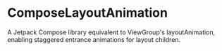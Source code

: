 # ComposeLayoutAnimation
 A Jetpack Compose library equivalent to ViewGroup's layoutAnimation, enabling staggered entrance animations for layout children.
